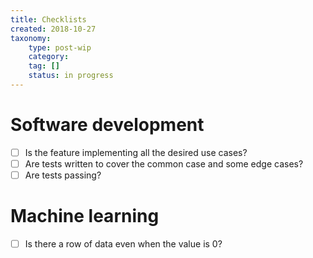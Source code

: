 ```yaml
---
title: Checklists
created: 2018-10-27
taxonomy:
    type: post-wip
    category:
    tag: []
    status: in progress
---
```


# Software development
* [ ] Is the feature implementing all the desired use cases?
* [ ] Are tests written to cover the common case and some edge cases?
* [ ] Are tests passing?

# Machine learning
* [ ] Is there a row of data even when the value is 0?
